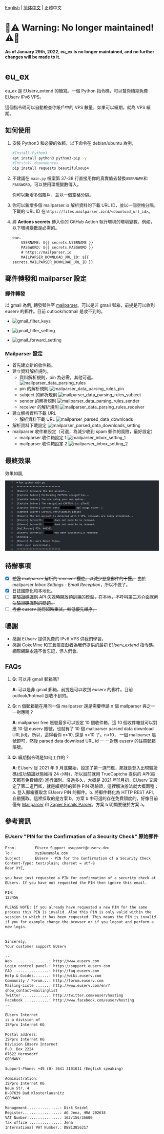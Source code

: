 [English](README.md) | [简体中文](README_sc.md) | 正體中文

# 🚨⚠️ Warning: No longer maintained! ⚠️🚨

**As of January 29th, 2022, eu_ex is no longer maintained, and no further changes will be made to it.**

# eu_ex

eu_ex 是 EUserv_extend 的簡寫。一個 Python 指令碼，可以幫你續期免費 EUserv IPv6 VPS。

這個指令碼可以自動檢查你賬戶中的 VPS 數量，如果可以續期，就為 VPS 續期。

## 如何使用

1. 安裝 Python3 和必要的依賴，以下命令在 debian/ubuntu 為例，

   ```bash
   #Install Python3
   apt install python3 python3-pip -y
   #Intstall dependences
   pip install requests beautifulsoup4
   ```

2. 不建議在 `main.py` 檔案第 37-38 行直接用你的真實值去替換`USERNAME`和`PASSWORD`。可以使用環境變數傳入。

   你可以新增多個賬戶，並以一個空格分隔。

3. 你可以新增多個 mailparser.io 解析資料的下載 URL ID，並以一個空格分隔。下載的 URL ID 在`https://files.mailparser.io/d/<download_url_id>`。

4. 將 **Actions secrets** 傳入你的 GitHub Action 執行環境的環境變數。例如，以下環境變數是必需的。

   ```
   env:
       USERNAME: ${{ secrets.USERNAME }}
       PASSWORD: ${{ secrets.PASSWORD }}
       # https://mailparser.io   
       MAILPARSER_DOWNLOAD_URL_ID: ${{ secrets.MAILPARSER_DOWNLOAD_URL_ID }}
   ```

## 郵件轉發和 mailparser 設定
### 郵件轉發

以 gmail 為例, 轉發郵件至 [mailparser](https://mailparser.io)。可以是非 gmail 郵箱，前提是可以收到 euserv 的郵件。目前 outlook/hotmail 是收不到的。

- ![gmail_filter_keys](./images/gmail_filter_keys.png)

- ![gmail_filter_setting](./images/gmail_filter_setting.png)

- ![gmail_forward_setting](./images/gmail_forward_setting.png)

### Mailparser 設定

- 首先建立新的收件箱。
- 建立資料解析規則。
  - 資料解析規則，pin 為必需，其他可選。
   ![mailparser_data_parsing_rules](./images/mailparser_data_parsing_rules.png)
  - pin 的解析規則
  ![mailparser_data_parsing_rules_pin](./images/mailparser_data_parsing_rules_pin.png)
  - subject 的解析規則
  ![mailparser_data_parsing_rules_subject](./images/mailparser_data_parsing_rules_subject.png)
  - sender 的解析規則
  ![mailparser_data_parsing_rules_sender](./images/mailparser_data_parsing_rules_sender.png)
  - receiver 的解析規則
  ![mailparser_data_parsing_rules_receiver](./images/mailparser_data_parsing_rules_receiver.png)
- 建立解析資料下載 URL
  - 解析資料下載 URL
  ![mailparser_parsed_data_downloads](./images/mailparser_parsed_data_downloads.png)
- 解析資料下載設定
  ![mailparser_parsed_data_downloads_setting](./images/mailparser_parsed_data_downloads_setting.png)
- mailparser 收件箱設定（可選，為減少收到 spam 郵件的風險，最好設定）
  - mailparser 收件箱設定 1
  ![mailparser_inbox_setting_1](./images/mailparser_inbox_setting_1.png)
  - mailparser 收件箱設定 2
  ![mailparser_inbox_setting_2](./images/mailparser_inbox_setting_2.png)

## 最終效果
效果如圖,

![mailparser_inbox_setting_2](./images/the_final_effect.png)

## 待辦事項

- [x] ~~驗證 mailparser 解析的`receiver'欄位，以減少惡意郵件的干擾。~~ 由於 mailparser *Inbox Settings - Email Reception*，所以不做了。
- [x] 日誌國際化和本地化。
- [ ] ~~當驗證碼識別 API 失效時開放預訓練的模型，在本地，不呼叫第三方介面就解決驗證碼識別的問題。~~
- [ ] ~~考慮 euserv 訪問超時重試，較低優先順序。~~

## 鳴謝

- 感謝 EUserv 提供免費的 IPv6 VPS 供我們學習。
- 感謝 CokeMine 和其倉庫貢獻者為我們提供的最初 *EUserv_extend* 指令碼。網際網路永遠不會忘記，但人們會。

## FAQs

1. **Q**: 可以非 gmail 郵箱嗎?

   **A**: 可以是非 gmail 郵箱，前提是可以收到 euserv 的郵件。目前 outlook/hotmail 是收不到的。

2. **Q**: n 個郵箱能在用同一個 mailparser 還是需要申請 n 個 mailparser 與之一 一對應嗎？

   **A**: mailparser free 賬號最多可以設定 10 個收件箱，這 10 個收件箱就可以對應 10 個 euserv 賬號，也就有了 10 個  mailparser parsed data download URL(id)。所以，這得看你 n>10, 還是 n<10  了。n<10， 一個 mailparser 賬號即可，然後 parsed data download URL id 一 一對應  euserv 的註冊郵箱賬號。

3. **Q**: 續期指令碼是如何工作的？

   **A**: EUserv 從 2021 年 9 月底開始，設定了第一道門檻，那就是登入出現驗證碼(成功驗證狀態維持 24 小時)，所以目前就用 TrueCaptcha 提供的 API(每天都有免費額度) 進行識別。沒過多久，大概是 2021 年11月初，EUserv 又設定了第二道門檻，就是續期時的郵件 PIN 碼驗證，這裡解決辦法就大概兩種：a. 登入郵箱獲取含 EUserv PIN 的郵件。b. 將郵件轉化為 HTTP REST API，自動獲取。這裡採取的是方案 b。方案 b 中可選的存在免費額度的，好像目前僅有 [Mailparser](https://mailparser.io) 和 [Zapier Emails Parser](https://parser.zapier.com/)。方案 b 明顯要優於方案 a。

## 參考資訊

### EUserv "PIN for the Confirmation of a Security Check" 原始郵件

```
From：	     EUserv Support <support@euserv.de>
To：	         xyz@example.com
Subject：	 EUserv - PIN for the Confirmation of a Security Check
Content-Type: text/plain; charset = utf-8
Dear XYZ,

you have just requested a PIN for confirmation of a security check at EUserv. If you have not requested the PIN then ignore this email.

PIN:
123456

PLEASE NOTE: If you already have requested a new PIN for the same process this PIN is invalid. Also this PIN is only valid within the session in which it has been requested. This means the PIN is invalid if you for example change the browser or if you logout and perform a new login.


Sincerely,
Your customer support EUserv

--
Web ................: http://www.euserv.com
Login control panel.: https://support.euserv.com
FAQ ................: http://faq.euserv.com
Help & Guides.......: http://wiki.euserv.com
Community / Forum...: http://forum.euserv.com
Mailing-Liste ......: http://www.euserv.com/en/?show_contact=mailinglist
Twitter ............: http://twitter.com/euservhosting
Facebook ...........: http://www.facebook.com/euservhosting
--

EUserv Internet
is a division of
ISPpro Internet KG

Postal address:
ISPpro Internet KG
Division EUserv Internet
P.O. Box 2224
07622 Hermsdorf
GERMANY

Support-Phone: +49 (0) 3641 3101011 (English speaking)

Administration:
ISPpro Internet KG
Neue Str. 4
D-07639 Bad Klosterlausnitz
GERMANY

Management...............: Dirk Seidel
Register.................: AG Jena, HRA 202638
VAT Number...............: 162/156/36600
Tax office ..............: Jena
International VAT Number.: DE813856317
```

